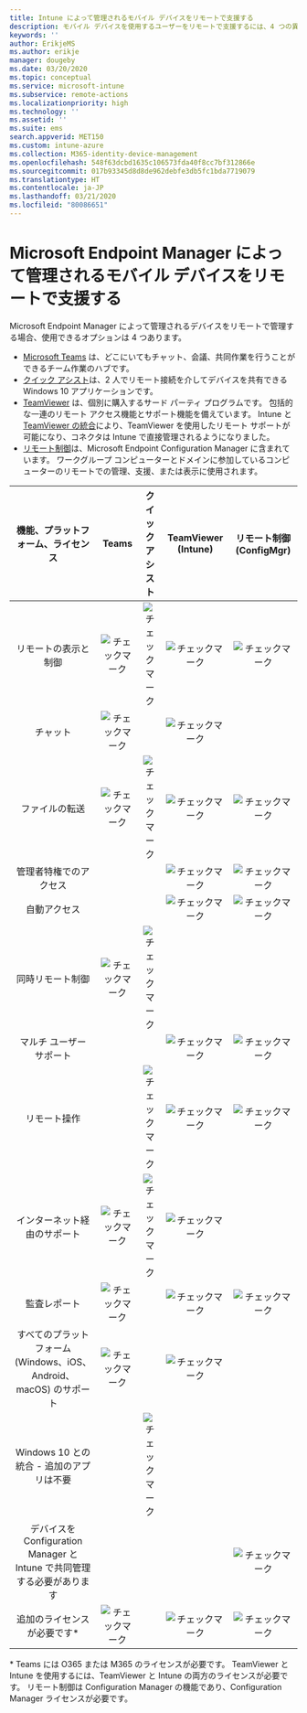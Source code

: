 ```yaml
---
title: Intune によって管理されるモバイル デバイスをリモートで支援する
description: モバイル デバイスを使用するユーザーをリモートで支援するには、4 つの異なるオプションを使用できます。
keywords: ''
author: ErikjeMS
ms.author: erikje
manager: dougeby
ms.date: 03/20/2020
ms.topic: conceptual
ms.service: microsoft-intune
ms.subservice: remote-actions
ms.localizationpriority: high
ms.technology: ''
ms.assetid: ''
ms.suite: ems
search.appverid: MET150
ms.custom: intune-azure
ms.collection: M365-identity-device-management
ms.openlocfilehash: 548f63dcbd1635c106573fda40f8cc7bf312866e
ms.sourcegitcommit: 017b93345d8d8de962debfe3db5fc1bda7719079
ms.translationtype: HT
ms.contentlocale: ja-JP
ms.lasthandoff: 03/21/2020
ms.locfileid: "80086651"
---
```

# <a name="remotely-assist-mobile-devices-managed-by-microsoft-endpoint-manager"></a>Microsoft Endpoint Manager によって管理されるモバイル デバイスをリモートで支援する

Microsoft Endpoint Manager によって管理されるデバイスをリモートで管理する場合、使用できるオプションは 4 つあります。

- [Microsoft Teams](https://products.office.com/microsoft-teams/) は、どこにいてもチャット、会議、共同作業を行うことができるチーム作業のハブです。
- [クイック アシスト](https://support.microsoft.com/help/4027243/windows-10-solve-pc-problems-with-quick-assist)は、2 人でリモート接続を介してデバイスを共有できる Windows 10 アプリケーションです。
- [TeamViewer](https://www.teamviewer.com/) は、個別に購入するサード パーティ プログラムです。 包括的な一連のリモート アクセス機能とサポート機能を備えています。 Intune と [TeamViewer の統合](teamviewer-support.md)により、TeamViewer を使用したリモート サポートが可能になり、コネクタは Intune で直接管理されるようになりました。
- [リモート制御](https://docs.microsoft.com/configmgr/core/clients/manage/remote-control/introduction-to-remote-control)は、Microsoft Endpoint Configuration Manager に含まれています。 ワークグループ コンピューターとドメインに参加しているコンピューターのリモートでの管理、支援、または表示に使用されます。

| 機能、プラットフォーム、ライセンス | **Teams** | クイック アシスト | TeamViewer (Intune) | リモート制御 (ConfigMgr) |
|:---:|:---:|:---:|:---:|:---:|
| リモートの表示と制御 |![チェックマーク](../enrollment/media/enrollment-method-capab/checkmark.png)|![チェックマーク](../enrollment/media/enrollment-method-capab/checkmark.png)|![チェックマーク](../enrollment/media/enrollment-method-capab/checkmark.png)|![チェックマーク](../enrollment/media/enrollment-method-capab/checkmark.png)|
| チャット |![チェックマーク](../enrollment/media/enrollment-method-capab/checkmark.png)||![チェックマーク](../enrollment/media/enrollment-method-capab/checkmark.png)||
| ファイルの転送 |![チェックマーク](../enrollment/media/enrollment-method-capab/checkmark.png)|![チェックマーク](../enrollment/media/enrollment-method-capab/checkmark.png)|![チェックマーク](../enrollment/media/enrollment-method-capab/checkmark.png)|![チェックマーク](../enrollment/media/enrollment-method-capab/checkmark.png)|
| 管理者特権でのアクセス |||![チェックマーク](../enrollment/media/enrollment-method-capab/checkmark.png)|![チェックマーク](../enrollment/media/enrollment-method-capab/checkmark.png)|
| 自動アクセス |||![チェックマーク](../enrollment/media/enrollment-method-capab/checkmark.png)|![チェックマーク](../enrollment/media/enrollment-method-capab/checkmark.png)|
| 同時リモート制御 |![チェックマーク](../enrollment/media/enrollment-method-capab/checkmark.png)|![チェックマーク](../enrollment/media/enrollment-method-capab/checkmark.png)|||
| マルチ ユーザー サポート |||![チェックマーク](../enrollment/media/enrollment-method-capab/checkmark.png)|![チェックマーク](../enrollment/media/enrollment-method-capab/checkmark.png)|
| リモート操作 ||![チェックマーク](../enrollment/media/enrollment-method-capab/checkmark.png)|![チェックマーク](../enrollment/media/enrollment-method-capab/checkmark.png)|![チェックマーク](../enrollment/media/enrollment-method-capab/checkmark.png)|
| インターネット経由のサポート |![チェックマーク](../enrollment/media/enrollment-method-capab/checkmark.png)|![チェックマーク](../enrollment/media/enrollment-method-capab/checkmark.png)|![チェックマーク](../enrollment/media/enrollment-method-capab/checkmark.png)||
| 監査レポート |![チェックマーク](../enrollment/media/enrollment-method-capab/checkmark.png)||![チェックマーク](../enrollment/media/enrollment-method-capab/checkmark.png)|![チェックマーク](../enrollment/media/enrollment-method-capab/checkmark.png)|
| すべてのプラットフォーム (Windows、iOS、Android、macOS) のサポート |![チェックマーク](../enrollment/media/enrollment-method-capab/checkmark.png)||![チェックマーク](../enrollment/media/enrollment-method-capab/checkmark.png)||
| Windows 10 との統合 - 追加のアプリは不要 ||![チェックマーク](../enrollment/media/enrollment-method-capab/checkmark.png)|||
| デバイスを Configuration Manager と Intune で共同管理する必要があります ||||![チェックマーク](../enrollment/media/enrollment-method-capab/checkmark.png)|
| 追加のライセンスが必要です\* |![チェックマーク](../enrollment/media/enrollment-method-capab/checkmark.png)||![チェックマーク](../enrollment/media/enrollment-method-capab/checkmark.png)|![チェックマーク](../enrollment/media/enrollment-method-capab/checkmark.png)|

\* Teams には O365 または M365 のライセンスが必要です。 TeamViewer と Intune を使用するには、TeamViewer と Intune の両方のライセンスが必要です。 リモート制御は Configuration Manager の機能であり、Configuration Manager ライセンスが必要です。
